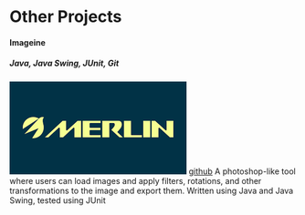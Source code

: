 # Other Projects

#### Imageine

##### Java, Java Swing, JUnit, Git

![alt text](introduction/Merlin.png)
[github](https://github.com/ramjsandal/Imageine/)
A photoshop-like tool where users can load images and apply filters, rotations, and other transformations to the image and export them.
Written using Java and Java Swing, tested using JUnit



